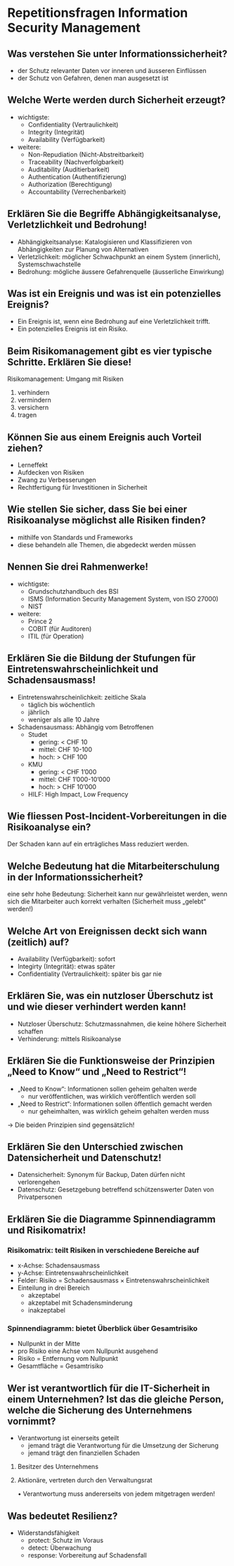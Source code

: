 # Repetitionsfragen Information Security Management

## Was verstehen Sie unter Informationssicherheit?

* der Schutz relevanter Daten vor inneren und äusseren Einflüssen
* der Schutz von Gefahren, denen man ausgesetzt ist

## Welche Werte werden durch Sicherheit erzeugt?

* wichtigste:
  * Confidentiality \(Vertraulichkeit\)
  * Integrity \(Integrität\)
  * Availability \(Verfügbarkeit\)
* weitere:
  * Non-Repudiation \(Nicht-Abstreitbarkeit\)
  * Traceability \(Nachverfolgbarkeit\)
  * Auditability \(Auditierbarkeit\)
  * Authentication \(Authentifizierung\)
  * Authorization \(Berechtigung\)
  * Accountability \(Verrechenbarkeit\)

## Erklären Sie die Begriffe Abhängigkeitsanalyse, Verletzlichkeit und Bedrohung!

* Abhängigkeitsanalyse: Katalogisieren und Klassifizieren von Abhängigkeiten zur Planung von Alternativen
* Verletzlichkeit: möglicher Schwachpunkt an einem System \(innerlich\), Systemschwachstelle
* Bedrohung: mögliche äussere Gefahrenquelle \(äusserliche Einwirkung\)

## Was ist ein Ereignis und was ist ein potenzielles Ereignis?

* Ein Ereignis ist, wenn eine Bedrohung auf eine Verletzlichkeit trifft.
* Ein potenzielles Ereignis ist ein Risiko.

## Beim Risikomanagement gibt es vier typische Schritte. Erklären Sie diese!

Risikomanagement: Umgang mit Risiken

1. verhindern
2. vermindern
3. versichern
4. tragen

## Können Sie aus einem Ereignis auch Vorteil ziehen?

* Lerneffekt
* Aufdecken von Risiken
* Zwang zu Verbesserungen
* Rechtfertigung für Investitionen in Sicherheit

## Wie stellen Sie sicher, dass Sie bei einer Risikoanalyse möglichst alle Risiken finden?

* mithilfe von Standards und Frameworks
* diese behandeln alle Themen, die abgedeckt werden müssen

## Nennen Sie drei Rahmenwerke!

* wichtigste:
  * Grundschutzhandbuch des BSI
  * ISMS \(Information Security Management System, von ISO 27000\)
  * NIST
* weitere:
  * Prince 2
  * COBIT \(für Auditoren\)
  * ITIL \(für Operation\)

## Erklären Sie die Bildung der Stufungen für Eintretenswahrscheinlichkeit und Schadensausmass!

* Eintretenswahrscheinlichkeit: zeitliche Skala
  * täglich bis wöchentlich
  * jährlich
  * weniger als alle 10 Jahre
* Schadensausmass: Abhängig vom Betroffenen
  * Studet
    * gering: &lt; CHF 10
    * mittel: CHF 10-100
    * hoch: &gt; CHF 100
  * KMU
    * gering: &lt; CHF 1’000
    * mittel: CHF 1’000-10’000
    * hoch: &gt; CHF 10’000
  * HILF: High Impact, Low Frequency

## Wie fliessen Post-Incident-Vorbereitungen in die Risikoanalyse ein?

Der Schaden kann auf ein erträgliches Mass reduziert werden.

## Welche Bedeutung hat die Mitarbeiterschulung in der Informationssicherheit?

eine sehr hohe Bedeutung: Sicherheit kann nur gewährleistet werden, wenn sich die Mitarbeiter auch korrekt verhalten \(Sicherheit muss „gelebt“ werden!\)

## Welche Art von Ereignissen deckt sich wann \(zeitlich\) auf?

* Availability \(Verfügbarkeit\): sofort
* Integirty \(Integrität\): etwas später
* Confidentiality \(Vertraulichkeit\): später bis gar nie

## Erklären Sie, was ein nutzloser Überschutz ist und wie dieser verhindert werden kann!

* Nutzloser Überschutz: Schutzmassnahmen, die keine höhere Sicherheit schaffen
* Verhinderung: mittels Risikoanalyse

## Erklären Sie die Funktionsweise der Prinzipien „Need to Know“ und „Need to Restrict“!

* „Need to Know“: Informationen sollen geheim gehalten werde
  * nur veröffentlichen, was wirklich veröffentlich werden soll
* „Need to Restrict“: Informationen sollen öffentlich gemacht werden
  * nur geheimhalten, was wirklich geheim gehalten werden muss

→ Die beiden Prinzipien sind gegensätzlich!

## Erklären Sie den Unterschied zwischen Datensicherheit und Datenschutz!

* Datensicherheit: Synonym für Backup, Daten dürfen nicht verlorengehen
* Datenschutz: Gesetzgebung betreffend schützenswerter Daten von Privatpersonen

## Erklären Sie die Diagramme Spinnendiagramm und Risikomatrix!

### Risikomatrix: teilt Risiken in verschiedene Bereiche auf 

* x-Achse: Schadensausmass
* y-Achse: Eintretenswahrscheinlichkeit
* Felder: Risiko = Schadensausmass × Eintretenswahrscheinlichkeit
* Einteilung in drei Bereich
  * akzeptabel
  * akzeptabel mit Schadensminderung
  * inakzeptabel

### Spinnendiagramm:  bietet Überblick über Gesamtrisiko

* Nullpunkt in der Mitte
* pro Risiko eine Achse vom Nullpunkt ausgehend
* Risiko = Entfernung vom Nullpunkt
* Gesamtfläche = Gesamtrisiko

## Wer ist verantwortlich für die IT-Sicherheit in einem Unternehmen? Ist das die gleiche Person, welche die Sicherung des Unternehmens vornimmt?

* Verantwortung ist einerseits geteilt
  * jemand trägt die Verantwortung für die Umsetzung der Sicherung
  * jemand trägt den finanziellen Schaden

1. Besitzer des Unternehmens
2. Aktionäre, vertreten durch den Verwaltungsrat

   • Verantwortung muss andererseits von jedem mitgetragen werden!

## Was bedeutet Resilienz?

* Widerstandsfähigkeit 
  * protect: Schutz im Voraus
  * detect: Überwachung
  * response: Vorbereitung auf Schadensfall

